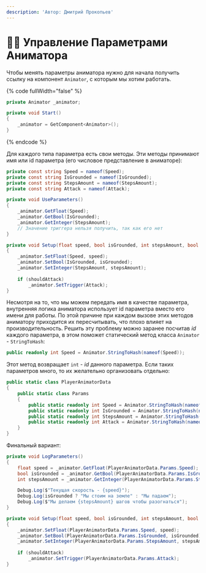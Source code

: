 ```yaml
---
description: 'Автор: Дмитрий Прокопьев'
---
```


# 🚶‍♂️ Управление Параметрами Аниматора

Чтобы менять параметры аниматора нужно для начала получить ссылку на компонент `Animator`, с которым мы хотим работать.

{% code fullWidth="false" %}
```csharp
private Animator _animator;

private void Start()
{
    _animator = GetComponent<Animator>();
}
```
{% endcode %}

Для каждого типа параметра есть свои методы. Эти методы принимают имя или id параметра (его числовое представление в аниматоре):

```csharp
private const string Speed = nameof(Speed);
private const string IsGrounded = nameof(IsGrounded);
private const string StepsAmount = nameof(StepsAmount);
private const string Attack = nameof(Attack);

private void UseParameters()
{
    _animator.GetFloat(Speed);
    _animator.GetBool(IsGrounded);
    _animator.GetInteger(StepsAmount);
    // Значение триггера нельзя получить, так как его нет
}

private void Setup(float speed, bool isGrounded, int stepsAmount, bool shouldAttack)
{
    _animator.SetFloat(Speed, speed);
    _animator.SetBool(IsGrounded, isGrounded);
    _animator.SetInteger(StepsAmount, stepsAmount);
    
    if (shouldAttack)
        _animator.SetTrigger(Attack);
}
```

Несмотря на то, что мы можем передать имя в качестве параметра, внутренняя логика аниматора использует id параметра вместо его имени для работы. По этой причине при каждом вызове этих методов аниматору приходится их пересчитывать, что плохо влияет на производительность. Решить эту проблему можно заранее посчитав _id_ каждого параметра, в этом поможет статический метод класса `Animator` - `StringToHash`:

```csharp
public readonly int Speed = Animator.StringToHash(nameof(Speed));
```

Этот метод возвращает `int` - _id_ данного параметра. Если таких параметров много, то их желательно организовать отдельно:

```csharp
public static class PlayerAnimatorData
{
    public static class Params
    {
        public static readonly int Speed = Animator.StringToHash(nameof(Speed));
        public static readonly int IsGrounded = Animator.StringToHash(nameof(IsGrounded));
        public static readonly int StepsAmount = Animator.StringToHash(nameof(StepsAmount));
        public static readonly int Attack = Animator.StringToHash(nameof(Attack));
    }
}
```

Финальный вариант:

```csharp
private void LogParameters()
{
    float speed = _animator.GetFloat(PlayerAnimatorData.Params.Speed);
    bool isGrounded = _animator.GetBool(PlayerAnimatorData.Params.IsGrounded);
    int stepsAmount = _animator.GetInteger(PlayerAnimatorData.Params.StepsAmount);

    Debug.Log($"Текущая скорость - {speed}");
    Debug.Log(isGrounded ? "Мы стоим на земле" : "Мы падаем");
    Debug.Log($"Мы делаем {stepsAmount} шагов чтобы разогнаться");
}

private void Setup(float speed, bool isGrounded, int stepsAmount, bool shouldAttack)
{
    _animator.SetFloat(PlayerAnimatorData.Params.Speed, speed);
    _animator.SetBool(PlayerAnimatorData.Params.IsGrounded, isGrounded);
    _animator.SetInteger(PlayerAnimatorData.Params.StepsAmount, stepsAmount);
    
    if (shouldAttack)
        _animator.SetTrigger(PlayerAnimatorData.Params.Attack);
}
```


